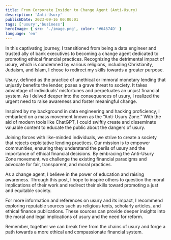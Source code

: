 ```yaml
---
title: From Corporate Insider to Change Agent (Anti-Usury)
description: 'Anti-Usury'
publishDate: 2023-09-16 00:00:01
tags: ['usury','business']
heroImage: { src: './image.png', color: '#64574D' }
language: 'en'
---
```


In this captivating journey, I transitioned from being a data engineer and trusted ally of bank executives to becoming a change agent dedicated to promoting ethical financial practices. Recognizing the detrimental impact of usury, which is condemned by various religions, including Christianity, Judaism, and Islam, I chose to redirect my skills towards a greater purpose.

Usury, defined as the practice of unethical or immoral monetary lending that unjustly benefits the lender, poses a grave threat to society. It takes advantage of individuals’ misfortunes and perpetuates an unjust financial system. As I delved deeper into the consequences of usury, I realized the urgent need to raise awareness and foster meaningful change.

Inspired by my background in data engineering and hacking proficiency, I embarked on a mass movement known as the “Anti-Usury Zone.” With the aid of modern tools like ChatGPT, I could swiftly create and disseminate valuable content to educate the public about the dangers of usury.

Joining forces with like-minded individuals, we strive to create a society that rejects exploitative lending practices. Our mission is to empower communities, ensuring they understand the perils of usury and the importance of ethical financial decisions. By embracing the Anti-Usury Zone movement, we challenge the existing financial paradigms and advocate for fair, transparent, and moral practices.

As a change agent, I believe in the power of education and raising awareness. Through this post, I hope to inspire others to question the moral implications of their work and redirect their skills toward promoting a just and equitable society.

For more information and references on usury and its impact, I recommend exploring reputable sources such as religious texts, scholarly articles, and ethical finance publications. These sources can provide deeper insights into the moral and legal implications of usury and the need for reform.

Remember, together we can break free from the chains of usury and forge a path towards a more ethical and compassionate financial system.
